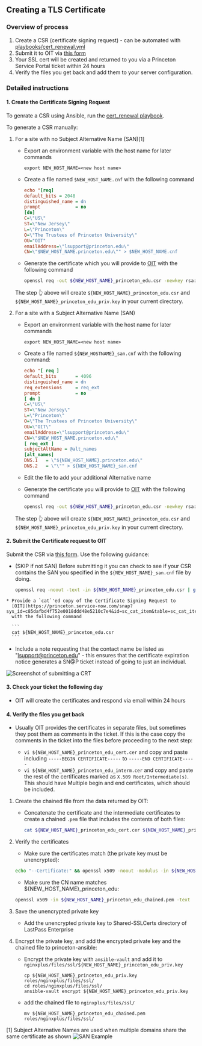 ## Creating a TLS Certificate

### Overview of process

1. Create a CSR (certificate signing request) - can be automated with [playbooks/cert_renewal.yml](https://github.com/pulibrary/princeton_ansible/blob/main/playbooks/cert_renewal.yml)
2. Submit it to OIT via [this form](https://princeton.service-now.com/service?id=sc_cat_item&sys_id=c85dafbd4f752e0018ddd48e5210c7e4)
3. Your SSL cert will be created and returned to you via a Princeton Service Portal ticket within 24 hours
4. Verify the files you get back and add them to your server configuration.

### Detailed instructions

#### 1. Create the Certificate Signing Request

To genrate a CSR using Ansible, run the [cert_renewal playbook](https://github.com/pulibrary/princeton_ansible/blob/main/playbooks/cert_renewal.yml).

To generate a CSR manually:

   1. For a site with no Subject Alternative Name (SAN)[1]

      * Export an environment variable with the host name for later commands
        ```
        export NEW_HOST_NAME=<new host name>
        ```
      * Create a file named `$NEW_HOST_NAME.cnf` with the following command

        ```ini
        echo "[req]
        default_bits = 2048
        distinguished_name = dn
        prompt             = no
        [dn]
        C=\"US\"
        ST=\"New Jersey\"
        L=\"Princeton\"
        O=\"The Trustees of Princeton University\"
        OU="OIT"
        emailAddress=\"lsupport@princeton.edu\"
        CN=\"$NEW_HOST_NAME.princeton.edu\"" > $NEW_HOST_NAME.cnf
        ```

      * Generate the certificate which you will provide to
        [OIT](https://princeton.service-now.com/snap?sys_id=c85dafbd4f752e0018ddd48e5210c7e4&id=sc_cat_item&table=sc_cat_item)
        with the following command

        ```bash
        openssl req -out ${NEW_HOST_NAME}_princeton_edu.csr -newkey rsa:2048 -nodes -keyout ${NEW_HOST_NAME}_princeton_edu_priv.key -config ${NEW_HOST_NAME}.cnf
        ```

      The step :point_up_2: above will create `${NEW_HOST_NAME}_princeton_edu.csr` and
      `${NEW_HOST_NAME}_princeton_edu_priv.key` in your current directory.


   1. For a site with a Subject Alternative Name (SAN)

      * Export an environment variable with the host name for later commands
        ```
        export NEW_HOST_NAME=<new host name>
        ```

      * Create a file named `${NEW_HOSTNAME}_san.cnf` with the following command:

        ```ini
        echo "[ req ]
        default_bits       = 4096
        distinguished_name = dn
        req_extensions     = req_ext
        prompt             = no
        [ dn ]
        C=\"US\"
        ST=\"New Jersey\"
        L=\"Princeton\"
        O=\"The Trustees of Princeton University\"
        OU=\"OIT\"
        emailAddress=\"lsupport@princeton.edu\"
        CN=\"$NEW_HOST_NAME.princeton.edu\"
        [ req_ext ]
        subjectAltName = @alt_names
        [alt_names]
        DNS.1   = \"${NEW_HOST_NAME}.princeton.edu\"
        DNS.2   = \"\"" > ${NEW_HOST_NAME}_san.cnf
        ```
      * Edit the file to add your additional Alternative name

      * Generate the certificate you will provide to
        [OIT](https://princeton.service-now.com/snap?sys_id=c85dafbd4f752e0018ddd48e5210c7e4&id=sc_cat_item&table=sc_cat_item)
        with the following command

        ```bash
        openssl req -out ${NEW_HOST_NAME}_princeton_edu.csr -newkey rsa:4096 -nodes -keyout ${NEW_HOST_NAME}_princeton_edu_priv.key -config ${NEW_HOST_NAME}_san.cnf
        ```

      The step :point_up_2: above will create `${NEW_HOST_NAME}_princeton_edu.csr` and
      `${NEW_HOST_NAME}_princeton_edu_priv.key` in your current directory.

#### 2. Submit the Certificate request to OIT

Submit the CSR via [this form](https://princeton.service-now.com/service?id=sc_cat_item&sys_id=c85dafbd4f752e0018ddd48e5210c7e4). Use the following guidance:

   * (SKIP if not SAN) Before submitting it you can check to see if your CSR contains the SAN you
     specified in the `${NEW_HOST_NAME}_san.cnf` file by doing.

      ```bash
      openssl req -noout -text -in ${NEW_HOST_NAME}_princeton_edu.csr | grep DNS
      ```

    * Provide a `cat`'ed copy of the Certificate Signing Request to
      [OIT](https://princeton.service-now.com/snap?sys_id=c85dafbd4f752e0018ddd48e5210c7e4&id=sc_cat_item&table=sc_cat_item)
      with the following command

      ```
      cat ${NEW_HOST_NAME}_princeton_edu.csr
      ```

   * Include a note requesting that the contact name be listed as "lsupport@princeton.edu" - this ensures that the certificate expiration notice generates a SN@P ticket instead of going to just an individual.
   
   ![Screenshot of submitting a CRT](images/ssl_request.jpg "SSL Request Form")

#### 3. Check your ticket the following day

   * OIT will create the certificates and respond via email within 24 hours

#### 4. Verify the files you get back 

   * Usually OIT provides the certificates in separate files, but sometimes they post them as comments in the ticket.  If this is the case copy the comments in the ticket into the files before proceeding to the next step:

      * `vi ${NEW_HOST_NAME}_princeton_edu_cert.cer` and copy and paste including `-----BEGIN CERTIFICATE-----` to `-----END CERTIFICATE-----`
      * `vi ${NEW_HOST_NAME}_princeton_edu_interm.cer` and copy and paste the rest of the certificates marked as `X.509 Root/Intermediate(s)`.  This should have Multiple begin and end certificates, which should be included.

1. Create the chained file from the data returned by OIT:

   * Concatenate the certificate and the intermediate certificates to create a chained `.pem` file that includes the contents of both files:

      ```bash
      cat ${NEW_HOST_NAME}_princeton_edu_cert.cer ${NEW_HOST_NAME}_princeton_edu_interm.cer > ${NEW_HOST_NAME}_princeton_edu_chained.pem
      ```

1. Verify the certificates

    * Make sure the certificates match (the private key must be unencrypted):

    ```bash
    echo "--Certificate:" && openssl x509 -noout -modulus -in ${NEW_HOST_NAME}_princeton_edu_chained.pem && echo "--Key:" && openssl rsa -noout -modulus -in ${NEW_HOST_NAME}_princeton_edu_priv.key
    ```

    * Make sure the CN name matches ${NEW_HOST_NAME}_princeton_edu:

    ```bash
    openssl x509 -in ${NEW_HOST_NAME}_princeton_edu_chained.pem -text
    ```

1. Save the unencrypted private key

    * Add the unencrypted private key to Shared-SSLCerts directory of LastPass Enterprise

1. Encrypt the private key, and add the encrypted private key and the chained file to princeton-ansible:

    * Encrypt the private key with `ansible-vault` and add it to `nginxplus/files/ssl/${NEW_HOST_NAME}_princeton_edu_priv.key`

      ```
      cp ${NEW_HOST_NAME}_princeton_edu_priv.key roles/nginxplus/files/ssl/
      cd roles/nginxplus/files/ssl/
      ansible-vault encrypt ${NEW_HOST_NAME}_princeton_edu_priv.key
      ```
    * add the chained file to `nginxplus/files/ssl/`

      ```
      mv ${NEW_HOST_NAME}_princeton_edu_chained.pem roles/nginxplus/files/ssl/
      ```

[1] Subject Alternative Names are used when multiple domains share the same certificate as shown ![SAN Example](images/san/san_example.png)
